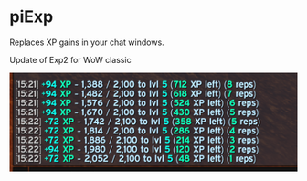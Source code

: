 # piExp

Replaces XP gains in your chat windows.

Update of Exp2 for WoW classic


![XP Gain](./images/XPGain.png)
